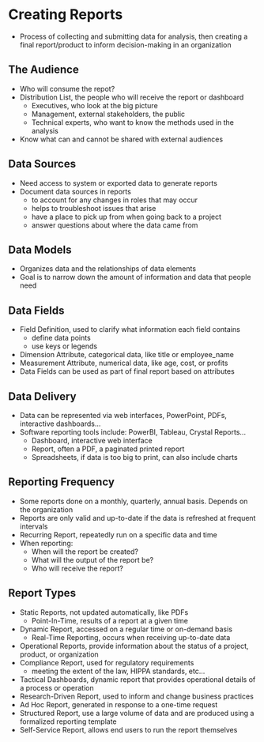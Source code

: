 # Creating Reports

- Process of collecting and submitting data for analysis, then creating a final report/product to inform decision-making in an organization

## The Audience

- Who will consume the repot?
- Distribution List, the people who will receive the report or dashboard
    - Executives, who look at the big picture
    - Management, external stakeholders, the public
    - Technical experts, who want to know the methods used in the analysis
- Know what can and cannot be shared with external audiences

## Data Sources

- Need access to system or exported data to generate reports
- Document data sources in reports
    - to account for any changes in roles that may occur
    - helps to troubleshoot issues that arise
    - have a place to pick up from when going back to a project
    - answer questions about where the data came from

## Data Models

- Organizes data and the relationships of data elements
- Goal is to narrow down the amount of information and data that people need

## Data Fields

- Field Definition, used to clarify what information each field contains
    - define data points
    - use keys or legends
- Dimension Attribute, categorical data, like title or employee_name
- Measurement Attribute, numerical data, like age, cost, or profits
- Data Fields can be used as part of final report based on attributes

## Data Delivery

- Data can be represented via web interfaces, PowerPoint, PDFs, interactive dashboards...
- Software reporting tools include: PowerBI, Tableau, Crystal Reports...
    - Dashboard, interactive web interface
    - Report, often a PDF, a paginated printed report
    - Spreadsheets, if data is too big to print, can also include charts

## Reporting Frequency

- Some reports done on a monthly, quarterly, annual basis. Depends on the organization
- Reports are only valid and up-to-date if the data is refreshed at frequent intervals
- Recurring Report, repeatedly run on a specific data and time
- When reporting:
    - When will the report be created?
    - What will the output of the report be?
    - Who will receive the report?

## Report Types

- Static Reports, not updated automatically, like PDFs
    - Point-In-Time, results of a report at a given time
- Dynamic Report, accessed on a regular time or on-demand basis
    - Real-Time Reporting, occurs when receiving up-to-date data
- Operational Reports, provide information about the status of a project, product, or organization
- Compliance Report, used for regulatory requirements
    - meeting the extent of the law, HIPPA standards, etc...
- Tactical Dashboards, dynamic report that provides operational details of a process or operation
- Research-Driven Report, used to inform and change business practices
- Ad Hoc Report, generated in response to a one-time request
- Structured Report, use a large volume of data and are produced using a formalized reporting template
- Self-Service Report, allows end users to run the report themselves

